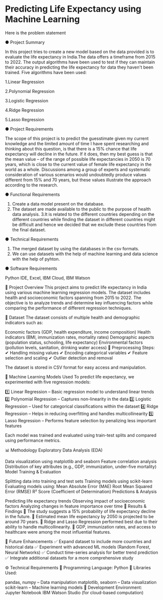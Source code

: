 # Predicting Life Expectancy using Machine Learning
Here is the problem statement

●	Project Summary

In this project tries to create a new model based on the data provided is to evaluate the life expectancy in  India.The data offers a timeframe from 2015 to 2022. The output algorithms have been used to test if they can maintain their accuracy in predicting the life expectancy for data they haven't been trained. Five algorithms have been used:

1.Linear Regression

2.Polynomial Regression

3.Logistic Regression

4.Ridge Regression

5.Lasso Regression

●	Project Requirements

The scope of this project is to predict the guesstimate given my current knowledge and the limited amount of time I have spent researching and thinking about this question, is that there is a 15% chance that life expectancy will decline in the future. If it does, then my best guess is that the mean value – of the range of possible life expectancies in 2050  is 70 years, which is close to the current value of female life expectancy in the world as a whole. Discussions among a group of experts and systematic consideration of various scenarios would undoubtedly produce values different from 15% and 70 years, but these values illustrate the approach according to the research.
            
●	Functional Requirements
 1. Create a data model present on the database.
 2. The dataset are made available to the public to the purpose of health data  analysis.
3.It is related to the different countries depending on the different countries while finding the dataset in different countries might be difficult and hence we decided that we exclude these countries from the final dataset.

●	Technical Requirements 
1.	The merged dataset by using the databases in the csv formats.
2.	We can use datasets with the help of machine learning and data science with the help of pyhton.
   
●	Software Requirements

Python IDE, Excel, IBM Cloud, IBM Watson 

📌 Project Overview
This project aims to predict life expectancy in India using various machine learning regression models. The dataset includes health and socioeconomic factors spanning from 2015 to 2022. The objective is to analyze trends and determine key influencing factors while comparing the performance of different regression techniques.

📂 Dataset
The dataset consists of multiple health and demographic indicators such as:

Economic factors (GDP, health expenditure, income composition)
Health indicators (BMI, immunization rates, mortality rates)
Demographic aspects (population status, schooling, life expectancy)
Environmental factors (pollution levels, sanitation, drinking water access)
📌 Preprocessing Steps:
✔ Handling missing values
✔ Encoding categorical variables
✔ Feature selection and scaling
✔ Outlier detection and removal

The dataset is stored in CSV format for easy access and manipulation.

🔬 Machine Learning Models Used
To predict life expectancy, we experimented with five regression models:

1️⃣ Linear Regression – Basic regression model to understand linear trends
2️⃣ Polynomial Regression – Captures non-linearity in the data
3️⃣ Logistic Regression – Used for categorical classifications within the dataset
4️⃣ Ridge Regression – Helps in reducing overfitting and handles multicollinearity
5️⃣ Lasso Regression – Performs feature selection by penalizing less important features

Each model was trained and evaluated using train-test splits and compared using performance metrics.

📊 Methodology
Exploratory Data Analysis (EDA)

Data visualization using matplotlib and seaborn
Feature correlation analysis
Distribution of key attributes (e.g., GDP, immunization, under-five mortality)
Model Training & Evaluation

Splitting data into training and test sets
Training models using scikit-learn
Evaluating models using:
Mean Absolute Error (MAE)
Root Mean Squared Error (RMSE)
R² Score (Coefficient of Determination)
Predictions & Analysis

Predicting life expectancy trends
Observing impact of socioeconomic factors
Analyzing changes in feature importance over time
🚀 Results & Findings
🔹 The study suggests a 15% probability of life expectancy decline in the future.
🔹 Estimated mean life expectancy by 2050 is projected to be around 70 years.
🔹 Ridge and Lasso Regression performed best due to their ability to handle multicollinearity.
🔹 GDP, immunization rates, and access to healthcare were among the most influential features.

🔮 Future Enhancements
✅ Expand dataset to include more countries and historical data
✅ Experiment with advanced ML models (Random Forest, Neural Networks)
✅ Conduct time-series analysis for better trend prediction
✅ Integrate additional datasets for a more comprehensive study

⚙ Technical Requirements
🔹 Programming Language: Python
🔹 Libraries Used:

pandas, numpy – Data manipulation
matplotlib, seaborn – Data visualization
scikit-learn – Machine learning models
🔹 Development Environment:
Jupyter Notebook
IBM Watson Studio (for cloud-based computation)

